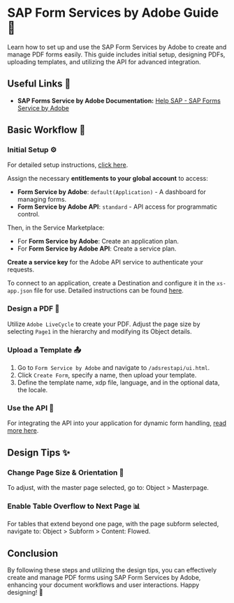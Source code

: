# SAP Form Services by Adobe Guide 📝

Learn how to set up and use the SAP Form Services by Adobe to create and manage PDF forms easily. This guide includes initial setup, designing PDFs, uploading templates, and utilizing the API for advanced integration.

## Useful Links 🔗

- **SAP Forms Service by Adobe Documentation:** [Help SAP - SAP Forms Service by Adobe](https://help.sap.com/docs/forms-service-by-adobe/sap-forms-service-cf/sap-forms-service-by-adobe)

## Basic Workflow 🔄

### Initial Setup ⚙️

For detailed setup instructions, [click here](https://help.sap.com/docs/forms-service-by-adobe/sap-forms-service-cf/getting-started).

Assign the necessary **entitlements to your global account** to access:

- **Form Service by Adobe**: `default(Application)` - A dashboard for managing forms.
- **Form Service by Adobe API**: `standard` - API access for programmatic control.

Then, in the Service Marketplace:

- For **Form Service by Adobe**: Create an application plan.
- For **Form Service by Adobe API**: Create a service plan.

**Create a service key** for the Adobe API service to authenticate your requests.

To connect to an application, create a Destination and configure it in the `xs-app.json` file for use. Detailed instructions can be found [here](https://help.sap.com/docs/forms-service-by-adobe/sap-forms-service-cf/integrate-rest-api-via-destination-service).

### Design a PDF 🎨

Utilize `Adobe LiveCycle` to create your PDF. Adjust the page size by selecting `Page1` in the hierarchy and modifying its Object details.

### Upload a Template 📤

1. Go to `Form Service by Adobe` and navigate to `/adsrestapi/ui.html`.
2. Click `Create Form`, specify a name, then upload your template.
3. Define the template name, xdp file, language, and in the optional data, the locale.

### Use the API 🚀

For integrating the API into your application for dynamic form handling, [read more here](https://help.sap.com/docs/forms-service-by-adobe/sap-forms-service-cf/integrate-rest-api-via-destination-service).

## Design Tips ✨

### Change Page Size & Orientation 🔧

To adjust, with the master page selected, go to: Object > Masterpage.

### Enable Table Overflow to Next Page 📊

For tables that extend beyond one page, with the page subform selected, navigate to: Object > Subform > Content: Flowed.

## Conclusion

By following these steps and utilizing the design tips, you can effectively create and manage PDF forms using SAP Form Services by Adobe, enhancing your document workflows and user interactions. Happy designing! 🎉
